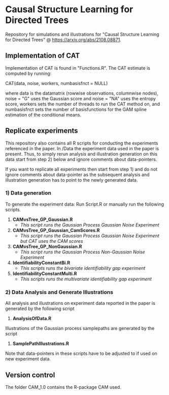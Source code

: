 # Causal Structure Learning for Directed Trees
Repository for simulations and illustrations for "Causal Structure Learning for Directed Trees" @ https://arxiv.org/abs/2108.08871. 


## Implementation of CAT
Implementation of CAT is found in "Functions.R". The CAT estimate is computed by running:

CAT(data, noise, workers, numbasisfnct = NULL)

where data is the datamatrix (rowwise observations, columnwise nodes), noise = "G" uses the Gaussian score and noise = "NA" uses the entropy score, workers sets the number of threads to run the CAT method on, and numbasisfnct sets the number of basisfunctions for the GAM spline estimation of the conditional means.

## Replicate experiments

This repository also contains all R scripts for conducting the experiments referenced in the paper. In /Data the experiment data used in the paper is present. Thus, to simply rerun analysis and illustration generation on this data start from step 2) below and ignore comments about data-pointers.

If you want to replicate all experiments then start from step 1) and do not ignore comments about data-pointer as the subsequent analysis and illustration generation has to point to the newly generated data.

### 1) Data generation 


To generate the experiment data: Run Script.R or manually run the following scripts. 

1. **CAMvsTree_GP_Gaussian.R**
    * *This script runs the Gaussian Process Gaussian Noise Experiment*
2. **CAMvsTree_GP_Gaussian_CamScores.R**
    * *This script runs the Gaussian Process Gaussian Noise Experiment but CAT uses the CAM scores*
3. **CAMvsTree_GP_NonGaussian.R**
    * *This script runs the Gaussian Process Non-Gaussian Noise Experiment*
4. **IdentifiabilityConstantBi.R**
    * *This scripts runs the bivariate identifiability gap experiment*
5. **IdentifiabilityConstantMulti.R**
    * *This scripts runs the multivariate identifiability gap experiment*

###

### 2) Data Analysis and Generate Illustrations

All analysis and illustrations on experiment data reported in the paper is generated by the following script

1. **AnalysisOfData.R**

Illustrations of the Gaussian process samplepaths are generated by the script

1. **SamplePathIllustrations.R**

Note that data-pointers in these scripts have to be adjusted to if used on new experiment data.


## Version control
The folder CAM_1.0 contains the R-package CAM used.
